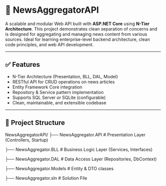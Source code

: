 # 📰 NewsAggregatorAPI

A scalable and modular Web API built with **ASP.NET Core** using **N-Tier Architecture**.
This project demonstrates clean separation of concerns and is designed for aggregating and managing news content from various sources.
Ideal for learning enterprise-level backend architecture, clean code principles, and web API development.

---

## ✅ Features

- N-Tier Architecture (Presentation, BLL, DAL, Model)
- RESTful API for CRUD operations on news articles
- Entity Framework Core integration
- Repository & Service pattern implementation
- Supports SQL Server or SQLite (configurable)
- Clean, maintainable, and extensible codebase

---

## 📁 Project Structure
NewsAggregatorAPI/
├── NewsAggregator.API # Presentation Layer (Controllers, Startup)

├── NewsAggregator.BLL # Business Logic Layer (Services, Interfaces)

├── NewsAggregator.DAL # Data Access Layer (Repositories, DbContext)

├── NewsAggregator.Models # Entity & DTO classes

├── NewsAggregator.sln # Solution File
